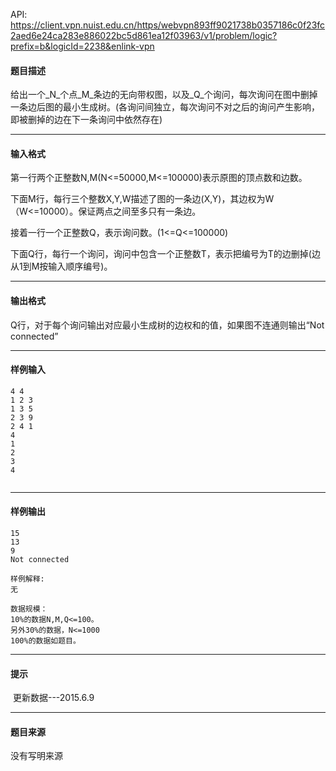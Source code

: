 API: https://client.vpn.nuist.edu.cn/https/webvpn893ff9021738b0357186c0f23fc2aed6e24ca283e886022bc5d861ea12f03963/v1/problem/logic?prefix=b&logicId=2238&enlink-vpn

#### 题目描述

给出一个_N_个点_M_条边的无向带权图，以及_Q_个询问，每次询问在图中删掉一条边后图的最小生成树。(各询问间独立，每次询问不对之后的询问产生影响，即被删掉的边在下一条询问中依然存在)

---

#### 输入格式

第一行两个正整数N,M(N<=50000,M<=100000)表示原图的顶点数和边数。

下面M行，每行三个整数X,Y,W描述了图的一条边(X,Y)，其边权为W（W<=10000）。保证两点之间至多只有一条边。

接着一行一个正整数Q，表示询问数。(1<=Q<=100000)

下面Q行，每行一个询问，询问中包含一个正整数T，表示把编号为T的边删掉(边从1到M按输入顺序编号)。

---

#### 输出格式

Q行，对于每个询问输出对应最小生成树的边权和的值，如果图不连通则输出“Not connected”

---

#### 样例输入
```
4 4
1 2 3 
1 3 5 
2 3 9 
2 4 1 
4 
1 
2 
3 
4
 

```

---

#### 样例输出
```
15 
13 
9 
Not connected
 
样例解释:
无
 
数据规模：
10%的数据N,M,Q<=100。
另外30%的数据，N<=1000
100%的数据如题目。
```

---

#### 提示

 更新数据---2015.6.9

---

#### 题目来源

没有写明来源